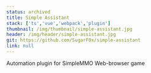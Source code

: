 ```yaml
---
status: archived
title: Simple Assistant
stack: ['ts','vue','webpack','plugin']
thumbnail: /img/thumbnail/simple-assistant.jpg
header: /img/header/simple-assistant.jpg
git: https://github.com/SugarF0x/simple-assistant
link: null
---
```


Automation plugin for SimpleMMO Web-browser game
<!--more-->


